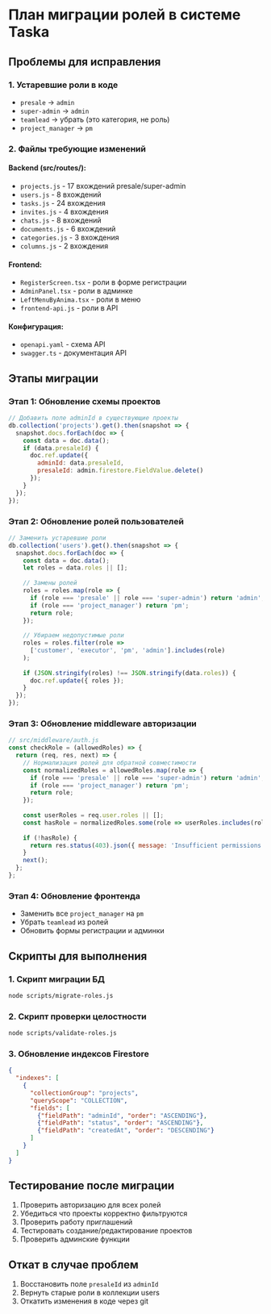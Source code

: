 # План миграции ролей в системе Taska

## Проблемы для исправления

### 1. Устаревшие роли в коде
- `presale` → `admin` 
- `super-admin` → `admin`
- `teamlead` → убрать (это категория, не роль)
- `project_manager` → `pm`

### 2. Файлы требующие изменений

#### Backend (src/routes/):
- `projects.js` - 17 вхождений presale/super-admin
- `users.js` - 8 вхождений  
- `tasks.js` - 24 вхождения
- `invites.js` - 4 вхождения
- `chats.js` - 8 вхождений
- `documents.js` - 6 вхождений
- `categories.js` - 3 вхождения
- `columns.js` - 2 вхождения

#### Frontend:
- `RegisterScreen.tsx` - роли в форме регистрации
- `AdminPanel.tsx` - роли в админке
- `LeftMenuByAnima.tsx` - роли в меню
- `frontend-api.js` - роли в API

#### Конфигурация:
- `openapi.yaml` - схема API
- `swagger.ts` - документация API

## Этапы миграции

### Этап 1: Обновление схемы проектов
```javascript
// Добавить поле adminId в существующие проекты
db.collection('projects').get().then(snapshot => {
  snapshot.docs.forEach(doc => {
    const data = doc.data();
    if (data.presaleId) {
      doc.ref.update({
        adminId: data.presaleId,
        presaleId: admin.firestore.FieldValue.delete()
      });
    }
  });
});
```

### Этап 2: Обновление ролей пользователей
```javascript
// Заменить устаревшие роли
db.collection('users').get().then(snapshot => {
  snapshot.docs.forEach(doc => {
    const data = doc.data();
    let roles = data.roles || [];
    
    // Замены ролей
    roles = roles.map(role => {
      if (role === 'presale' || role === 'super-admin') return 'admin';
      if (role === 'project_manager') return 'pm';
      return role;
    });
    
    // Убираем недопустимые роли
    roles = roles.filter(role => 
      ['customer', 'executor', 'pm', 'admin'].includes(role)
    );
    
    if (JSON.stringify(roles) !== JSON.stringify(data.roles)) {
      doc.ref.update({ roles });
    }
  });
});
```

### Этап 3: Обновление middleware авторизации
```javascript
// src/middleware/auth.js
const checkRole = (allowedRoles) => {
  return (req, res, next) => {
    // Нормализация ролей для обратной совместимости
    const normalizedRoles = allowedRoles.map(role => {
      if (role === 'presale' || role === 'super-admin') return 'admin';
      if (role === 'project_manager') return 'pm';
      return role;
    });
    
    const userRoles = req.user.roles || [];
    const hasRole = normalizedRoles.some(role => userRoles.includes(role));
    
    if (!hasRole) {
      return res.status(403).json({ message: 'Insufficient permissions' });
    }
    next();
  };
};
```

### Этап 4: Обновление фронтенда
- Заменить все `project_manager` на `pm`
- Убрать `teamlead` из ролей
- Обновить формы регистрации и админки

## Скрипты для выполнения

### 1. Скрипт миграции БД
```bash
node scripts/migrate-roles.js
```

### 2. Скрипт проверки целостности
```bash
node scripts/validate-roles.js
```

### 3. Обновление индексов Firestore
```json
{
  "indexes": [
    {
      "collectionGroup": "projects",
      "queryScope": "COLLECTION",
      "fields": [
        {"fieldPath": "adminId", "order": "ASCENDING"},
        {"fieldPath": "status", "order": "ASCENDING"},
        {"fieldPath": "createdAt", "order": "DESCENDING"}
      ]
    }
  ]
}
```

## Тестирование после миграции

1. Проверить авторизацию для всех ролей
2. Убедиться что проекты корректно фильтруются
3. Проверить работу приглашений
4. Тестировать создание/редактирование проектов
5. Проверить админские функции

## Откат в случае проблем

1. Восстановить поле `presaleId` из `adminId`
2. Вернуть старые роли в коллекции users
3. Откатить изменения в коде через git 